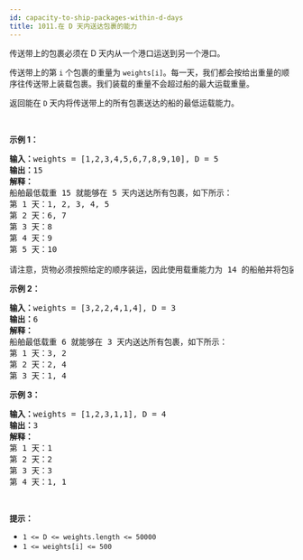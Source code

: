 ```yaml
---
id: capacity-to-ship-packages-within-d-days
title: 1011.在 D 天内送达包裹的能力
---
```

传送带上的包裹必须在 D 天内从一个港口运送到另一个港口。

传送带上的第 <code>i</code> 个包裹的重量为 <code>weights[i]</code>。每一天，我们都会按给出重量的顺序往传送带上装载包裹。我们装载的重量不会超过船的最大运载重量。

返回能在 <code>D</code> 天内将传送带上的所有包裹送达的船的最低运载能力。

 

**示例 1：**


<pre><strong>输入：</strong>weights = [1,2,3,4,5,6,7,8,9,10], D = 5<br/><strong>输出：</strong>15<br/><strong>解释：</strong><br/>船舶最低载重 15 就能够在 5 天内送达所有包裹，如下所示：<br/>第 1 天：1, 2, 3, 4, 5<br/>第 2 天：6, 7<br/>第 3 天：8<br/>第 4 天：9<br/>第 5 天：10<br/><br/>请注意，货物必须按照给定的顺序装运，因此使用载重能力为 14 的船舶并将包装分成 (2, 3, 4, 5), (1, 6, 7), (8), (9), (10) 是不允许的。 <br/></pre>

**示例 2：**


<pre><strong>输入：</strong>weights = [3,2,2,4,1,4], D = 3<br/><strong>输出：</strong>6<br/><strong>解释：</strong><br/>船舶最低载重 6 就能够在 3 天内送达所有包裹，如下所示：<br/>第 1 天：3, 2<br/>第 2 天：2, 4<br/>第 3 天：1, 4<br/></pre>

**示例 3：**


<pre><strong>输入：</strong>weights = [1,2,3,1,1], D = 4<br/><strong>输出：</strong>3<br/><strong>解释：</strong><br/>第 1 天：1<br/>第 2 天：2<br/>第 3 天：3<br/>第 4 天：1, 1<br/></pre>

 

**提示：**

- <code>1 &lt;= D &lt;= weights.length &lt;= 50000</code>
- <code>1 &lt;= weights[i] &lt;= 500</code>